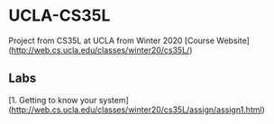 # UCLA-CS35L
Project from CS35L at UCLA from Winter 2020
[Course Website] (http://web.cs.ucla.edu/classes/winter20/cs35L/)

## Labs

[1. Getting to know your system] (http://web.cs.ucla.edu/classes/winter20/cs35L/assign/assign1.html)

